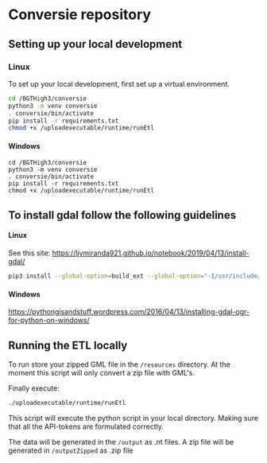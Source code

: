 # Conversie repository

## Setting up your local development 
### Linux

To set up your local development, first set up a virtual environment.

``` sh
cd /BGTHigh3/conversie
python3 -m venv conversie
. conversie/bin/activate
pip install -r requirements.txt
chmod +x /uploadexecutable/runtime/runEtl
```

#### Windows

``` 
cd /BGTHigh3/conversie
python3 -m venv conversie
. conversie/bin/activate
pip install -r requirements.txt
chmod +x /uploadexecutable/runtime/runEtl
```


## To install gdal follow the following guidelines
#### Linux
See this site: https://ljvmiranda921.github.io/notebook/2019/04/13/install-gdal/

``` sh
pip3 install --global-option=build_ext --global-option="-I/usr/include/gdal" GDAL==`gdal-config --version`
```
#### Windows

https://pythongisandstuff.wordpress.com/2016/04/13/installing-gdal-ogr-for-python-on-windows/

## Running the ETL locally

To run store your zipped GML file in the `/resources` directory. At the moment this script will only convert a zip file with GML's.

Finally execute:

``` sh
./uploadexecutable/runtime/runEtl
```
This script will execute the python script in your local directory. Making sure that all the API-tokens are formulated correctly.

The data will be generated in the `/output` as .nt files.
A zip file will be generated in `/outputZipped` as .zip file
